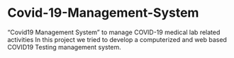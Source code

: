 # Covid-19-Management-System
 “Covid19 Management System” to manage COVID-19 medical lab related activities In this project we tried to develop a computerized and web based COVID19 Testing management system.
